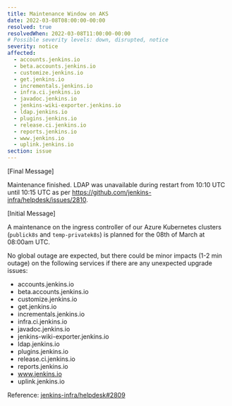 ```yaml
---
title: Maintenance Window on AKS
date: 2022-03-08T08:00:00-00:00
resolved: true
resolvedWhen: 2022-03-08T11:00:00-00:00
# Possible severity levels: down, disrupted, notice
severity: notice
affected:
  - accounts.jenkins.io
  - beta.accounts.jenkins.io
  - customize.jenkins.io
  - get.jenkins.io
  - incrementals.jenkins.io
  - infra.ci.jenkins.io
  - javadoc.jenkins.io
  - jenkins-wiki-exporter.jenkins.io
  - ldap.jenkins.io
  - plugins.jenkins.io
  - release.ci.jenkins.io
  - reports.jenkins.io
  - www.jenkins.io
  - uplink.jenkins.io
section: issue
---
```


[Final Message]

Maintenance finished. LDAP was unavailable during restart from 10:10 UTC until 10:15 UTC as per <https://github.com/jenkins-infra/helpdesk/issues/2810>.

[Initial Message]

A maintenance on the ingress controller of our Azure Kubernetes clusters (`publick8s` and `temp-privatek8s`) is planned for the 08th of March at 08:00am UTC.

No global outage are expected, but there could be minor impacts (1-2 min outage) on the following services if there are any unexpected upgrade issues:

- accounts.jenkins.io
- beta.accounts.jenkins.io
- customize.jenkins.io
- get.jenkins.io
- incrementals.jenkins.io
- infra.ci.jenkins.io
- javadoc.jenkins.io
- jenkins-wiki-exporter.jenkins.io
- ldap.jenkins.io
- plugins.jenkins.io
- release.ci.jenkins.io
- reports.jenkins.io
- www.jenkins.io
- uplink.jenkins.io

Reference: [jenkins-infra/helpdesk#2809](https://github.com/jenkins-infra/helpdesk/issues/2809)
